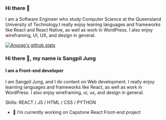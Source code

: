 ### Hi there 👋

I am a Software Engineer who study Computer Science at the Queensland University of Technology.I really enjoy leaning languages and frameworks like React and React Native, as well as work in WordPress.
I also enjoy wireframing, UI, UX, and design in general. 


[![Anurag's github stats](https://github-readme-stats.vercel.app/api?username=Thinkteam20)](https://github.com/anuraghazra/github-readme-stats)

### Hi there 👋, my name is Sangpil Jung
#### I am a Front-end developer 
I am Sangpil Jung, and I do content on Web development. I really enjoy learning languages and frameworks like React, as well as work in WordPress. I also enjoy wireframing, ui, ux, and design in general.

Skills: REACT / JS / HTML / CSS / PYTHON

- 🔭 I’m currently working on Capstone React Front-end project  


